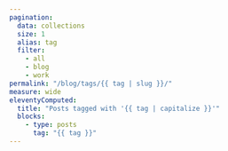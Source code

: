 ```yaml
---
pagination:
  data: collections
  size: 1
  alias: tag
  filter:
    - all
    - blog
    - work
permalink: "/blog/tags/{{ tag | slug }}/"
measure: wide
eleventyComputed:
  title: "Posts tagged with '{{ tag | capitalize }}'"
  blocks:
    - type: posts
      tag: "{{ tag }}"
---
```

